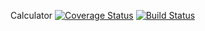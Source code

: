 Calculator
[![Coverage Status](https://coveralls.io/repos/github/AnxhelaMehmetaj/calculator-decorator/badge.svg?branch=master)](https://coveralls.io/github/AnxhelaMehmetaj/calculator-decorator?branch=master)
[![Build Status](https://travis-ci.com/AnxhelaMehmetaj/calculator-decorator.svg?branch=master)](https://travis-ci.com/AnxhelaMehmetaj/calculator-decorator)